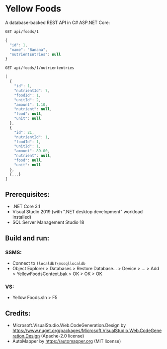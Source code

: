 # Yellow Foods
A database-backed REST API in C# ASP.NET Core:
```HTTP
GET api/foods/1
```

```JavaScript
{
  "id": 1,
  "name": "Banana",
  "nutrientEntries": null
}
```

```HTTP
GET api/foods/1/nutriententries
```

```JavaScript
[
  {
    "id": 1,
    "nutrientId": 7,
    "foodId": 1,
    "unitId": 2,
    "amount": 1.10,
    "nutrient": null,
    "food": null,
    "unit": null
  },
  {
    "id": 21,
    "nutrientId": 1,
    "foodId": 1,
    "unitId": 1,
    "amount": 89.00,
    "nutrient": null,
    "food": null,
    "unit": null
  },
  {...}
]
```

## Prerequisites:
- .NET Core 3.1
- Visual Studio 2019 (with ".NET desktop development" workload installed)
- SQL Server Management Studio 18

## Build and run:
### SSMS:
- Connect to `(localdb)\mssqllocaldb`
- Object Explorer > Databases > Restore Database... > Device > ... > Add > YellowFoodsContext.bak > OK > OK > OK
### VS:
- Yellow Foods.sln > F5

## Credits:
- Microsoft.VisualStudio.Web.CodeGeneration.Design by https://www.nuget.org/packages/Microsoft.VisualStudio.Web.CodeGeneration.Design (Apache-2.0 license)
- AutoMapper by https://automapper.org (MIT license)
